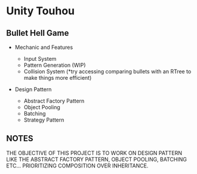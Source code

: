 # Unity Touhou

## Bullet Hell Game

* Mechanic and Features

  * Input System
  * Pattern Generation (WIP)
  * Collision System (*try accessing comparing bullets with an RTree to make things more efficient)

* Design Pattern

  * Abstract Factory Pattern
  * Object Pooling
  * Batching
  * Strategy Pattern

## NOTES

THE OBJECTIVE OF THIS PROJECT IS TO WORK ON DESIGN PATTERN LIKE THE ABSTRACT FACTORY PATTERN, OBJECT POOLING, BATCHING ETC... PRIORITIZING COMPOSITION OVER INHERITANCE.
